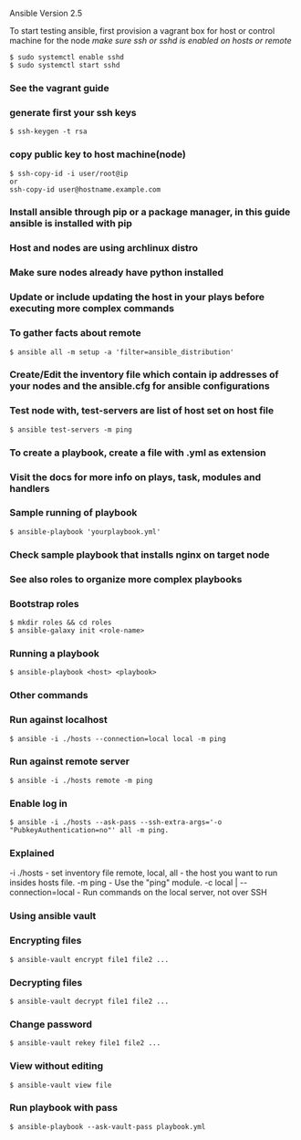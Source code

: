 Ansible Version 2.5

To start testing ansible, first provision a vagrant box
for host or control machine for the node
*make sure ssh or sshd is enabled on hosts or remote*

	$ sudo systemctl enable sshd
	$ sudo systemctl start sshd
### See the vagrant guide
### generate first your ssh keys
	$ ssh-keygen -t rsa
### copy public key to host machine(node)
	$ ssh-copy-id -i user/root@ip
	or 
	ssh-copy-id user@hostname.example.com
### Install ansible through pip or a package manager, in this guide ansible is installed with pip
### Host and nodes are using archlinux distro
### Make sure nodes already have python installed
### Update or include updating the host in your plays before executing more complex commands

### To gather facts about remote

	$ ansible all -m setup -a 'filter=ansible_distribution' 

### Create/Edit the inventory file which contain ip addresses of your nodes and the ansible.cfg for ansible configurations

### Test node with, test-servers are list of host set on host file
	
	$ ansible test-servers -m ping 

### To create a playbook, create a file with .yml as extension

### Visit the docs for more info on plays, task, modules and handlers

### Sample running of playbook
	$ ansible-playbook 'yourplaybook.yml'

### Check sample playbook that installs nginx on target node

### See also roles to organize more complex playbooks

### Bootstrap  roles
	$ mkdir roles && cd roles
	$ ansible-galaxy init <role-name>
### Running a playbook
	$ ansible-playbook <host> <playbook>


### Other commands
### Run against localhost
	$ ansible -i ./hosts --connection=local local -m ping

### Run against remote server
	$ ansible -i ./hosts remote -m ping

### Enable log in
	$ ansible -i ./hosts --ask-pass --ssh-extra-args='-o "PubkeyAuthentication=no"' all -m ping.

### Explained

-i ./hosts - set inventory file
remote, local, all - the host you want to run insides hosts file.
-m ping - Use the "ping" module.
-c local | --connection=local - Run commands on the local server, not over SSH

### Using ansible vault

### Encrypting files
	$ ansible-vault encrypt file1 file2 ...

### Decrypting  files
	$ ansible-vault decrypt file1 file2 ...

### Change password
	$ ansible-vault rekey file1 file2 ...

### View without editing
	$ ansible-vault view file
	
### Run playbook with pass
	$ ansible-playbook --ask-vault-pass playbook.yml
